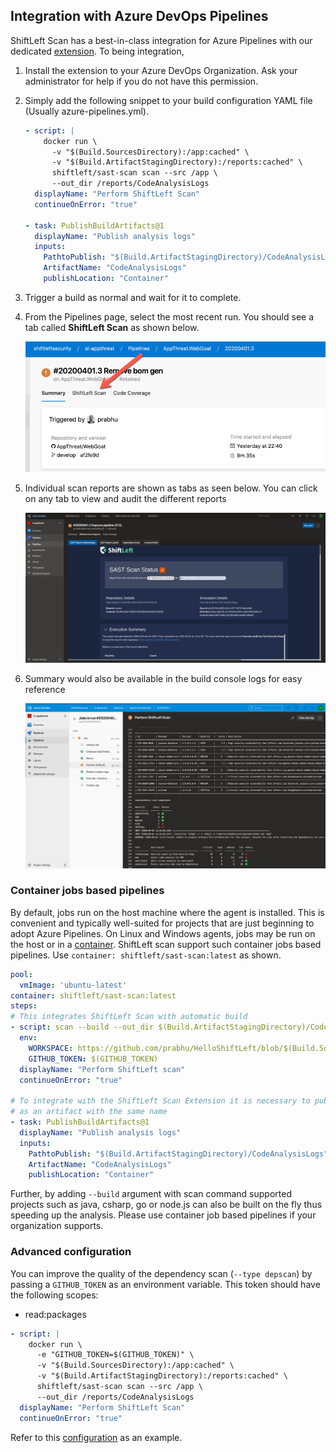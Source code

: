 ## Integration with Azure DevOps Pipelines

ShiftLeft Scan has a best-in-class integration for Azure Pipelines with our dedicated [extension](https://marketplace.visualstudio.com/items?itemName=shiftleftsecurity.sl-scan-results). To being integration,

1. Install the extension to your Azure DevOps Organization. Ask your administrator for help if you do not have this permission.

2. Simply add the following snippet to your build configuration YAML file (Usually azure-pipelines.yml).

   ```yaml
   - script: |
       docker run \
         -v "$(Build.SourcesDirectory):/app:cached" \
         -v "$(Build.ArtifactStagingDirectory):/reports:cached" \
         shiftleft/sast-scan scan --src /app \
         --out_dir /reports/CodeAnalysisLogs
     displayName: "Perform ShiftLeft Scan"
     continueOnError: "true"

   - task: PublishBuildArtifacts@1
     displayName: "Publish analysis logs"
     inputs:
       PathtoPublish: "$(Build.ArtifactStagingDirectory)/CodeAnalysisLogs"
       ArtifactName: "CodeAnalysisLogs"
       publishLocation: "Container"
   ```

3. Trigger a build as normal and wait for it to complete.

4. From the Pipelines page, select the most recent run. You should see a tab called **ShiftLeft Scan** as shown below.

   ![Scan Tab](img/scan-tab.png)

5. Individual scan reports are shown as tabs as seen below. You can click on any tab to view and audit the different reports

   ![Reports](img/scan-report.png)

6. Summary would also be available in the build console logs for easy reference

   ![Console logs](img/build-log-summary.png)

### Container jobs based pipelines

By default, jobs run on the host machine where the agent is installed. This is convenient and typically well-suited for projects that are just beginning to adopt Azure Pipelines. On Linux and Windows agents, jobs may be run on the host or in a [container](https://docs.microsoft.com/en-us/azure/devops/pipelines/process/container-phases?view=azure-devops). ShiftLeft scan support such container jobs based pipelines. Use `container: shiftleft/sast-scan:latest` as shown.

```yaml
pool:
  vmImage: 'ubuntu-latest'
container: shiftleft/sast-scan:latest
steps:
# This integrates ShiftLeft Scan with automatic build
- script: scan --build --out_dir $(Build.ArtifactStagingDirectory)/CodeAnalysisLogs
  env:
    WORKSPACE: https://github.com/prabhu/HelloShiftLeft/blob/$(Build.SourceVersion)
    GITHUB_TOKEN: $(GITHUB_TOKEN)
  displayName: "Perform ShiftLeft scan"
  continueOnError: "true"

# To integrate with the ShiftLeft Scan Extension it is necessary to publish the CodeAnalysisLogs folder
# as an artifact with the same name
- task: PublishBuildArtifacts@1
  displayName: "Publish analysis logs"
  inputs:
    PathtoPublish: "$(Build.ArtifactStagingDirectory)/CodeAnalysisLogs"
    ArtifactName: "CodeAnalysisLogs"
    publishLocation: "Container"
```

Further, by adding `--build` argument with scan command supported projects such as java, csharp, go or node.js can also be built on the fly thus speeding up the analysis. Please use container job based pipelines if your organization supports.

### Advanced configuration

You can improve the quality of the dependency scan (`--type depscan`) by passing a `GITHUB_TOKEN` as an environment variable. This token should have the following scopes:

- read:packages

```yaml
- script: |
    docker run \
      -e "GITHUB_TOKEN=$(GITHUB_TOKEN)" \
      -v "$(Build.SourcesDirectory):/app:cached" \
      -v "$(Build.ArtifactStagingDirectory):/reports:cached" \
      shiftleft/sast-scan scan --src /app \
      --out_dir /reports/CodeAnalysisLogs
  displayName: "Perform ShiftLeft Scan"
  continueOnError: "true"
```

Refer to this [configuration](https://github.com/AppThreat/WebGoat/blob/develop/azure-pipelines-sl.yml) as an example.
